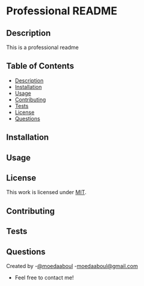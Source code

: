 # Professional README

## Description

This is a professional readme

## Table of Contents

- [Description](#description)
- [Installation](#installation)
- [Usage](#usage)
- [Contributing](#contributing)
- [Tests](#tests)
- [License](#license)
- [Questions](#questions)

## Installation



## Usage



## License
This work is licensed under
[MIT](https://github.com/moedaaboul/moedaaboul.github.io/blob/main/LICENSE).

## Contributing



## Tests



## Questions

Created by  -[@moedaaboul](https://github.com/moedaaboul)
            -[moedaaboul@gmail.com](moedaaboul@gmail.com)

- Feel free to contact me!

